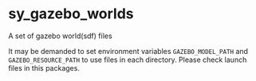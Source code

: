 sy_gazebo_worlds
====
A set of gazebo world(sdf) files

It may be demanded to set environment variables `GAZEBO_MODEL_PATH` and `GAZEBO_RESOURCE_PATH` to use files in each directory. Please check launch files in this packages.
